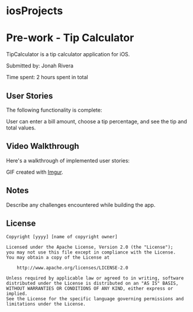 # iosProjects


# Pre-work - Tip Calculator

TipCalculator is a tip calculator application for iOS.

Submitted by: Jonah Rivera

Time spent: 2 hours spent in total

## User Stories

The following functionality is complete:

User can enter a bill amount, choose a tip percentage, and see the tip and total values.

## Video Walkthrough 

Here's a walkthrough of implemented user stories:

<blockquote class="imgur-embed-pub" lang="en" data-id="a/ic81RLp" data-context="false" ><a href="//imgur.com/a/ic81RLp"></a></blockquote><script async src="//s.imgur.com/min/embed.js" charset="utf-8"></script>

GIF created with [Imgur](https://imgur.com).

## Notes

Describe any challenges encountered while building the app.

## License

    Copyright [yyyy] [name of copyright owner]

    Licensed under the Apache License, Version 2.0 (the "License");
    you may not use this file except in compliance with the License.
    You may obtain a copy of the License at

        http://www.apache.org/licenses/LICENSE-2.0

    Unless required by applicable law or agreed to in writing, software
    distributed under the License is distributed on an "AS IS" BASIS,
    WITHOUT WARRANTIES OR CONDITIONS OF ANY KIND, either express or implied.
    See the License for the specific language governing permissions and
    limitations under the License.

